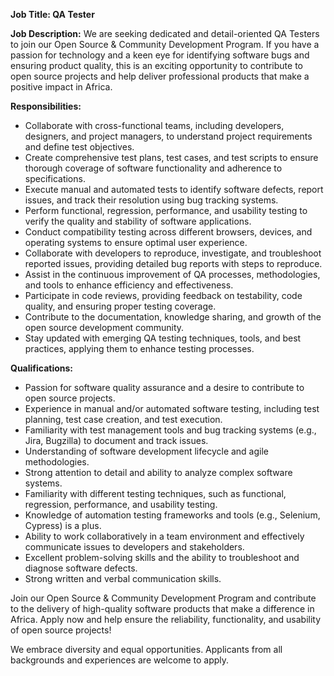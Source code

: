 **Job Title: QA Tester**

**Job Description:**
We are seeking dedicated and detail-oriented QA Testers to join our Open Source & Community Development Program. If you have a passion for technology and a keen eye for identifying software bugs and ensuring product quality, this is an exciting opportunity to contribute to open source projects and help deliver professional products that make a positive impact in Africa.

**Responsibilities:**
- Collaborate with cross-functional teams, including developers, designers, and project managers, to understand project requirements and define test objectives.
- Create comprehensive test plans, test cases, and test scripts to ensure thorough coverage of software functionality and adherence to specifications.
- Execute manual and automated tests to identify software defects, report issues, and track their resolution using bug tracking systems.
- Perform functional, regression, performance, and usability testing to verify the quality and stability of software applications.
- Conduct compatibility testing across different browsers, devices, and operating systems to ensure optimal user experience.
- Collaborate with developers to reproduce, investigate, and troubleshoot reported issues, providing detailed bug reports with steps to reproduce.
- Assist in the continuous improvement of QA processes, methodologies, and tools to enhance efficiency and effectiveness.
- Participate in code reviews, providing feedback on testability, code quality, and ensuring proper testing coverage.
- Contribute to the documentation, knowledge sharing, and growth of the open source development community.
- Stay updated with emerging QA testing techniques, tools, and best practices, applying them to enhance testing processes.

**Qualifications:**
- Passion for software quality assurance and a desire to contribute to open source projects.
- Experience in manual and/or automated software testing, including test planning, test case creation, and test execution.
- Familiarity with test management tools and bug tracking systems (e.g., Jira, Bugzilla) to document and track issues.
- Understanding of software development lifecycle and agile methodologies.
- Strong attention to detail and ability to analyze complex software systems.
- Familiarity with different testing techniques, such as functional, regression, performance, and usability testing.
- Knowledge of automation testing frameworks and tools (e.g., Selenium, Cypress) is a plus.
- Ability to work collaboratively in a team environment and effectively communicate issues to developers and stakeholders.
- Excellent problem-solving skills and the ability to troubleshoot and diagnose software defects.
- Strong written and verbal communication skills.

Join our Open Source & Community Development Program and contribute to the delivery of high-quality software products that make a difference in Africa. Apply now and help ensure the reliability, functionality, and usability of open source projects!

We embrace diversity and equal opportunities. Applicants from all backgrounds and experiences are welcome to apply.